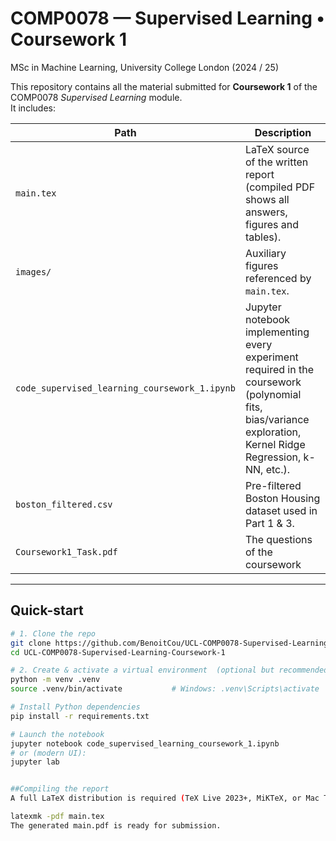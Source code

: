 # COMP0078 — Supervised Learning • Coursework 1  
MSc in Machine Learning, University College London (2024 / 25)

This repository contains all the material submitted for **Coursework 1** of the COMP0078 *Supervised Learning* module.  
It includes:

| Path | Description |
|------|-------------|
| `main.tex`          | LaTeX source of the written report (compiled PDF shows all answers, figures and tables). |
| `images/`           | Auxiliary figures referenced by `main.tex`. |
| `code_supervised_learning_coursework_1.ipynb` | Jupyter notebook implementing every experiment required in the coursework (polynomial fits, bias/variance exploration, Kernel Ridge Regression, k-NN, etc.). |
| `boston_filtered.csv` | Pre-filtered Boston Housing dataset used in Part 1 & 3. |
| `Coursework1_Task.pdf` | The questions of the coursework  |


---

## Quick-start

```bash
# 1. Clone the repo
git clone https://github.com/BenoitCou/UCL-COMP0078-Supervised-Learning-Coursework-1
cd UCL-COMP0078-Supervised-Learning-Coursework-1

# 2. Create & activate a virtual environment  (optional but recommended)
python -m venv .venv
source .venv/bin/activate           # Windows: .venv\Scripts\activate

# Install Python dependencies
pip install -r requirements.txt

# Launch the notebook
jupyter notebook code_supervised_learning_coursework_1.ipynb
# or (modern UI):
jupyter lab


##Compiling the report
A full LaTeX distribution is required (TeX Live 2023+, MiKTeX, or Mac TeX).

latexmk -pdf main.tex            
The generated main.pdf is ready for submission.
